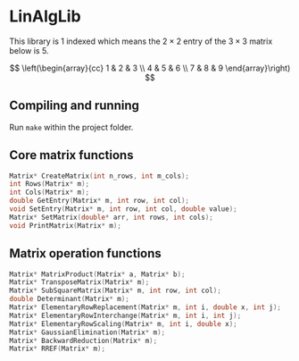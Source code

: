 # LinAlgLib
This library is $1$ indexed which means the $2 \times 2$ entry of the $3 \times 3$ matrix below is $5$.

$$
\left(\begin{array}{cc} 
    1 & 2 & 3 \\
    4 & 5 & 6 \\
    7 & 8 & 9
\end{array}\right)
$$ 

## Compiling and running
Run `make` within the project folder.

## Core matrix functions
```c
Matrix* CreateMatrix(int n_rows, int m_cols);
int Rows(Matrix* m);
int Cols(Matrix* m);
double GetEntry(Matrix* m, int row, int col);
void SetEntry(Matrix* m, int row, int col, double value);
Matrix* SetMatrix(double* arr, int rows, int cols);
void PrintMatrix(Matrix* m);
```

## Matrix operation functions
```c
Matrix* MatrixProduct(Matrix* a, Matrix* b);
Matrix* TransposeMatrix(Matrix* m);
Matrix* SubSquareMatrix(Matrix* m, int row, int col);
double Determinant(Matrix* m);
Matrix* ElementaryRowReplacement(Matrix* m, int i, double x, int j);
Matrix* ElementaryRowInterchange(Matrix* m, int i, int j);
Matrix* ElementaryRowScaling(Matrix* m, int i, double x);
Matrix* GaussianElimination(Matrix* m);
Matrix* BackwardReduction(Matrix* m);
Matrix* RREF(Matrix* m);
```